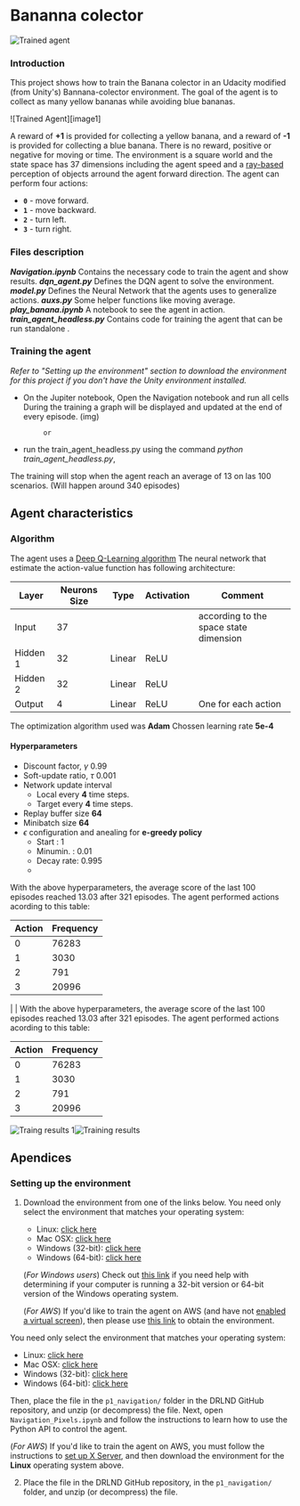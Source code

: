 # Bananna colector
![Trained agent](https://github.com/eduardodisanti/deep_reinforcement_learning_nd/blob/master/p1_banana/banana_collector.gif)

### Introduction

This project shows how to train the Banana colector in an Udacity modified (from Unity's) Bannana-colector environment.
The goal of the agent is to collect as many yellow bananas while avoiding blue bananas.

![Trained Agent][image1]

A reward of **+1** is provided for collecting a yellow banana, and a reward of **-1** is provided for collecting a blue banana.  There is no reward, positive or negative for moving or time.
The environment is a square world and the state space has 37 dimensions including the agent speed and a [ray-based]( https://en.wikipedia.org/wiki/Ray_tracing_(graphics)) perception of objects arround the agent forward direction.
The agent can perform four actions:
- **`0`** - move forward.
- **`1`** - move backward.
- **`2`** - turn left.
- **`3`** - turn right.

### Files description
***Navigation.ipynb***
	Contains the necessary code to train the agent and show results.
***dqn_agent.py***
	Defines the DQN agent to solve the environment.
***model.py***
	Defines the Neural Network that the agents uses to generalize actions.
***auxs.py***
	Some helper functions like moving average.
***play_banana.ipynb***
	A notebook to see the agent in action.
***train_agent_headless.py***
	Contains code for training the agent that can be run standalone .

### Training the agent

*Refer to "Setting up the environment" section to download the environment for this project if you don't have the Unity environment installed.*

 - On the Jupiter notebook, 
		 Open the Navigation notebook and run all cells 
		 During the training a graph will be displayed and updated at the end of every episode.  (img)
		 
			or
- run the train_agent_headless.py using the command *python  train_agent_headless.py*, 

The training will stop when the agent reach an average of 13 on las 100 scenarios. (Will happen around 340 episodes) 

## Agent characteristics

### Algorithm
The agent uses a  [Deep Q-Learning algorithm](https://storage.googleapis.com/deepmind-media/dqn/DQNNaturePaper.pdf)
The neural network that estimate the action-value function has following architecture:

|  Layer | Neurons Size  | Type | Activation | Comment |
|--------|-------|------|------------|---------|
|Input  |    37 | | | according to the space state dimension | 
|Hidden 1  |  32 | Linear | ReLU |
|Hidden 2  |  32 | Linear | ReLU |
|Output  |  4 | Linear | ReLU | One for each action

The  optimization algorithm used was **Adam**
Chossen learning rate **5e-4**
#### Hyperparameters
-   Discount factor, $\gamma$ 0.99
-   Soft-update ratio, $\tau$     0.001
-   Network update interval
    -  Local every **4** time steps.
    -  Target every **4** time steps.
-   Replay buffer size  **64**
-   Minibatch size **64**
-   $\epsilon$ configuration and anealing for **e-greedy policy**
    -   Start          : 1
    -   Minumin.  : 0.01
    -   Decay rate: 0.995
    - 
With the above hyperparameters, the average score of the last 100 episodes reached 13.03 after 321 episodes.
The agent performed actions acording to this table:

| Action | Frequency |
| --|---|
| 0 | 76283 |
| 1 | 3030 |
| 2 | 791 |
| 3 | 20996 |

|   | With the above hyperparameters, the average score of the last 100 episodes reached 13.03 after 321 episodes.
The agent performed actions acording to this table:

| Action | Frequency |
| ------ | --------- |
| 0 | 76283 |
| 1 | 3030 |
| 2 | 791 |
| 3 | 20996 |

![Traing results 1](With%20the%20above%20hyperparameters,%20the%20average%20score%20of%20the%20last%20100%20episodes%20reached%2013.03%20after%20321%20episodes.%20The%20agent%20performed%20actions%20acording%20to%20this%20table:%20%20%7C%20Action%20%7C%20Frequency%20%7C%20%7C%20------%20%7C%20---------%20%7C%20%7C%200%20%7C%2076283%20%7C%20%7C%201%20%7C%203030%20%7C%20%7C%202%20%7C%20791%20%7C%20%7C%203%20%7C%2020996%20%7C%20%20%28image%29https://github.com/eduardodisanti/deep_reinforcement_learning_nd/blob/master/p1_banana/training.png%20https://github.com/eduardodisanti/deep_reinforcement_learning_nd/blob/master/p1_banana/training.png)![Training results](With%20the%20above%20hyperparameters,%20the%20average%20score%20of%20the%20last%20100%20episodes%20reached%2013.03%20after%20321%20episodes.%20The%20agent%20performed%20actions%20acording%20to%20this%20table:%20%20%7C%20Action%20%7C%20Frequency%20%7C%20%7C%20------%20%7C%20---------%20%7C%20%7C%200%20%7C%2076283%20%7C%20%7C%201%20%7C%203030%20%7C%20%7C%202%20%7C%20791%20%7C%20%7C%203%20%7C%2020996%20%7C%20%20%28image%29https://github.com/eduardodisanti/deep_reinforcement_learning_nd/blob/master/p1_banana/training.png%20https://github.com/eduardodisanti/deep_reinforcement_learning_nd/blob/master/p1_banana/training2.png)

## Apendices
### Setting up the environment
1. Download the environment from one of the links below.  You need only select the environment that matches your operating system:
    - Linux: [click here](https://s3-us-west-1.amazonaws.com/udacity-drlnd/P1/Banana/Banana_Linux.zip)
    - Mac OSX: [click here](https://s3-us-west-1.amazonaws.com/udacity-drlnd/P1/Banana/Banana.app.zip)
    - Windows (32-bit): [click here](https://s3-us-west-1.amazonaws.com/udacity-drlnd/P1/Banana/Banana_Windows_x86.zip)
    - Windows (64-bit): [click here](https://s3-us-west-1.amazonaws.com/udacity-drlnd/P1/Banana/Banana_Windows_x86_64.zip)
    
    (_For Windows users_) Check out [this link](https://support.microsoft.com/en-us/help/827218/how-to-determine-whether-a-computer-is-running-a-32-bit-version-or-64) if you need help with determining if your computer is running a 32-bit version or 64-bit version of the Windows operating system.

    (_For AWS_) If you'd like to train the agent on AWS (and have not [enabled a virtual screen](https://github.com/Unity-Technologies/ml-agents/blob/master/docs/Training-on-Amazon-Web-Service.md)), then please use [this link](https://s3-us-west-1.amazonaws.com/udacity-drlnd/P1/Banana/Banana_Linux_NoVis.zip) to obtain the environment.

You need only select the environment that matches your operating system:
- Linux: [click here](https://s3-us-west-1.amazonaws.com/udacity-drlnd/P1/Banana/VisualBanana_Linux.zip)
- Mac OSX: [click here](https://s3-us-west-1.amazonaws.com/udacity-drlnd/P1/Banana/VisualBanana.app.zip)
- Windows (32-bit): [click here](https://s3-us-west-1.amazonaws.com/udacity-drlnd/P1/Banana/VisualBanana_Windows_x86.zip)
- Windows (64-bit): [click here](https://s3-us-west-1.amazonaws.com/udacity-drlnd/P1/Banana/VisualBanana_Windows_x86_64.zip)

Then, place the file in the `p1_navigation/` folder in the DRLND GitHub repository, and unzip (or decompress) the file.  Next, open `Navigation_Pixels.ipynb` and follow the instructions to learn how to use the Python API to control the agent.

(_For AWS_) If you'd like to train the agent on AWS, you must follow the instructions to [set up X Server](https://github.com/Unity-Technologies/ml-agents/blob/master/docs/Training-on-Amazon-Web-Service.md), and then download the environment for the **Linux** operating system above.

2. Place the file in the DRLND GitHub repository, in the `p1_navigation/` folder, and unzip (or decompress) the file. 
